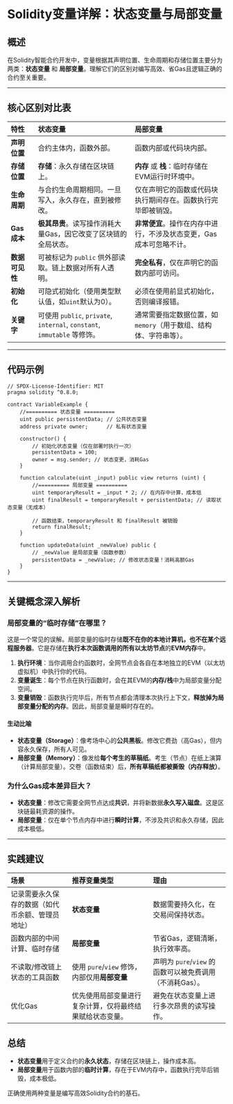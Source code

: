# Solidity变量详解：状态变量与局部变量

## 概述

在Solidity智能合约开发中，变量根据其声明位置、生命周期和存储位置主要分为两类：**状态变量** 和 **局部变量**。理解它们的区别对编写高效、省Gas且逻辑正确的合约至关重要。

---

## 核心区别对比表

| 特性           | 状态变量                                                     | 局部变量                                                     |
| :------------- | :----------------------------------------------------------- | :----------------------------------------------------------- |
| **声明位置**   | 合约主体内，函数外部。                                       | 函数内部或代码块内部。                                       |
| **存储位置**   | **存储**：永久存储在区块链上。                               | **内存** 或 **栈**：临时存储在EVM运行时环境中。              |
| **生命周期**   | 与合约生命周期相同。一旦写入，永久存在，直到被修改。         | 仅在声明它的函数或代码块执行期间存在。函数执行完毕即被销毁。 |
| **Gas 成本**   | **极其昂贵**。读写操作消耗大量Gas，因它改变了区块链的全局状态。 | **非常便宜**。操作在内存中进行，不涉及状态变更，Gas成本可忽略不计。 |
| **数据可见性** | 可被标记为 `public` 供外部读取。链上数据对所有人透明。       | **完全私有**，仅在声明它的函数内部可访问。                   |
| **初始化**     | 可隐式初始化（使用类型默认值，如`uint`默认为0）。            | 必须在使用前显式初始化，否则编译报错。                       |
| **关键字**     | 可使用 `public`, `private`, `internal`, `constant`, `immutable` 等修饰。 | 通常需要指定数据位置，如 `memory`（用于数组、结构体、字符串等）。 |

---

## 代码示例

```solidity
// SPDX-License-Identifier: MIT
pragma solidity ^0.8.0;

contract VariableExample {
    //========== 状态变量 ==========
    uint public persistentData; // 公共状态变量
    address private owner;      // 私有状态变量

    constructor() {
        // 初始化状态变量（仅在部署时执行一次）
        persistentData = 100;
        owner = msg.sender; // 状态变更，消耗Gas
    }

    function calculate(uint _input) public view returns (uint) {
        //========== 局部变量 ==========
        uint temporaryResult = _input * 2; // 在内存中计算，成本低
        uint finalResult = temporaryResult + persistentData; // 读取状态变量（无成本）

        // 函数结束，temporaryResult 和 finalResult 被销毁
        return finalResult;
    }

    function updateData(uint _newValue) public {
        // _newValue 是局部变量（函数参数）
        persistentData = _newValue; // 修改状态变量！消耗高额Gas
    }
}
```

---

## 关键概念深入解析

### 局部变量的“临时存储”在哪里？

这是一个常见的误解。局部变量的临时存储**既不在你的本地计算机，也不在某个远程服务器**。它是存储在**执行本次函数调用的所有以太坊节点**的**EVM内存**中。

1.  **执行环境**：当你调用合约函数时，全网节点会各自在本地独立的EVM（以太坊虚拟机）中执行你的代码。
2.  **变量诞生**：每个节点在执行函数时，会在其EVM的**内存/栈**中为局部变量分配空间。
3.  **变量销毁**：函数执行完毕后，所有节点都会清理本次执行上下文，**释放掉为局部变量分配的内存**。因此，局部变量是瞬时存在的。

#### 生动比喻

*   **状态变量（Storage）**：像考场中心的**公共黑板**。修改它费劲（高Gas），但内容永久保存，所有人可见。
*   **局部变量（Memory）**：像发给**每个考生的草稿纸**。考生（节点）在纸上演算（计算局部变量）。交卷（函数结束）后，**所有草稿纸都被撕毁（内存释放）**。

### 为什么Gas成本差异巨大？

*   **状态变量**：修改它需要全网节点达成**共识**，并将新数据**永久写入磁盘**。这是区块链最耗资源的操作。
*   **局部变量**：仅在单个节点内存中进行**瞬时计算**，不涉及共识和永久存储，因此成本极低。

---

## 实践建议

| 场景                                             | 推荐变量类型                                             | 理由                                                     |
| :----------------------------------------------- | :------------------------------------------------------- | :------------------------------------------------------- |
| 记录需要永久保存的数据（如代币余额、管理员地址） | **状态变量**                                             | 数据需要持久化，在交易间保持状态。                       |
| 函数内部的中间计算、临时存储                     | **局部变量**                                             | 节省Gas，逻辑清晰，执行效率高。                          |
| 不读取/修改链上状态的工具函数                    | 使用 `pure`/`view` 修饰，内部仅用**局部变量**            | 声明为 `pure`/`view` 的函数可以被免费调用（不消耗Gas）。 |
| 优化Gas                                          | 优先使用局部变量进行复杂计算，仅将最终结果赋给状态变量。 | 避免在状态变量上进行多次昂贵的读写操作。                 |

## 总结

- **状态变量**用于定义合约的**永久状态**，存储在区块链上，操作成本高。
- **局部变量**用于函数内部的**临时计算**，存在于EVM内存中，函数执行完毕后销毁，成本极低。

正确使用两种变量是编写高效Solidity合约的基石。